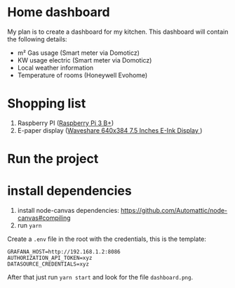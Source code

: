 # Home dashboard

My plan is to create a dashboard for my kitchen. This dashboard will contain the following details:

* m² Gas usage (Smart meter via Domoticz)
* KW usage electric (Smart meter via Domoticz)
* Local weather information
* Temperature of rooms (Honeywell Evohome)

# Shopping list

1. Raspberry PI ([Raspberry Pi 3 B+](https://www.floris.cc/shop/en/home/2081-raspberry-pi-3-b.html))
2. E-paper display ([Waveshare 640x384 7.5 Inches E-Ink Display ](https://www.dx.com/p/waveshare-640x384-7-5-inches-e-ink-display-hat-for-raspberry-pi-yellow-black-white-three-color-504868))

# Run the project

# install dependencies
1. install node-canvas dependencies: https://github.com/Automattic/node-canvas#compiling
2. run `yarn`

Create a `.env` file in the root with the credentials, this is the template:

```
GRAFANA_HOST=http://192.168.1.2:8086
AUTHORIZATION_API_TOKEN=xyz
DATASOURCE_CREDENTIALS=xyz
```

After that just run `yarn start` and look for the file `dashboard.png`.

